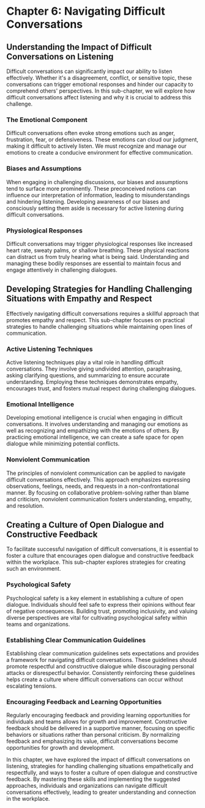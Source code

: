 Chapter 6: Navigating Difficult Conversations
=============================================

Understanding the Impact of Difficult Conversations on Listening
-------------------------------------------------------------------------------

Difficult conversations can significantly impact our ability to listen effectively. Whether it's a disagreement, conflict, or sensitive topic, these conversations can trigger emotional responses and hinder our capacity to comprehend others' perspectives. In this sub-chapter, we will explore how difficult conversations affect listening and why it is crucial to address this challenge.

### The Emotional Component

Difficult conversations often evoke strong emotions such as anger, frustration, fear, or defensiveness. These emotions can cloud our judgment, making it difficult to actively listen. We must recognize and manage our emotions to create a conducive environment for effective communication.

### Biases and Assumptions

When engaging in challenging discussions, our biases and assumptions tend to surface more prominently. These preconceived notions can influence our interpretation of information, leading to misunderstandings and hindering listening. Developing awareness of our biases and consciously setting them aside is necessary for active listening during difficult conversations.

### Physiological Responses

Difficult conversations may trigger physiological responses like increased heart rate, sweaty palms, or shallow breathing. These physical reactions can distract us from truly hearing what is being said. Understanding and managing these bodily responses are essential to maintain focus and engage attentively in challenging dialogues.

Developing Strategies for Handling Challenging Situations with Empathy and Respect
-------------------------------------------------------------------------------------------------

Effectively navigating difficult conversations requires a skillful approach that promotes empathy and respect. This sub-chapter focuses on practical strategies to handle challenging situations while maintaining open lines of communication.

### Active Listening Techniques

Active listening techniques play a vital role in handling difficult conversations. They involve giving undivided attention, paraphrasing, asking clarifying questions, and summarizing to ensure accurate understanding. Employing these techniques demonstrates empathy, encourages trust, and fosters mutual respect during challenging dialogues.

### Emotional Intelligence

Developing emotional intelligence is crucial when engaging in difficult conversations. It involves understanding and managing our emotions as well as recognizing and empathizing with the emotions of others. By practicing emotional intelligence, we can create a safe space for open dialogue while minimizing potential conflicts.

### Nonviolent Communication

The principles of nonviolent communication can be applied to navigate difficult conversations effectively. This approach emphasizes expressing observations, feelings, needs, and requests in a non-confrontational manner. By focusing on collaborative problem-solving rather than blame and criticism, nonviolent communication fosters understanding, empathy, and resolution.

Creating a Culture of Open Dialogue and Constructive Feedback
----------------------------------------------------------------------------

To facilitate successful navigation of difficult conversations, it is essential to foster a culture that encourages open dialogue and constructive feedback within the workplace. This sub-chapter explores strategies for creating such an environment.

### Psychological Safety

Psychological safety is a key element in establishing a culture of open dialogue. Individuals should feel safe to express their opinions without fear of negative consequences. Building trust, promoting inclusivity, and valuing diverse perspectives are vital for cultivating psychological safety within teams and organizations.

### Establishing Clear Communication Guidelines

Establishing clear communication guidelines sets expectations and provides a framework for navigating difficult conversations. These guidelines should promote respectful and constructive dialogue while discouraging personal attacks or disrespectful behavior. Consistently reinforcing these guidelines helps create a culture where difficult conversations can occur without escalating tensions.

### Encouraging Feedback and Learning Opportunities

Regularly encouraging feedback and providing learning opportunities for individuals and teams allows for growth and improvement. Constructive feedback should be delivered in a supportive manner, focusing on specific behaviors or situations rather than personal criticism. By normalizing feedback and emphasizing its value, difficult conversations become opportunities for growth and development.

In this chapter, we have explored the impact of difficult conversations on listening, strategies for handling challenging situations empathetically and respectfully, and ways to foster a culture of open dialogue and constructive feedback. By mastering these skills and implementing the suggested approaches, individuals and organizations can navigate difficult conversations effectively, leading to greater understanding and connection in the workplace.
